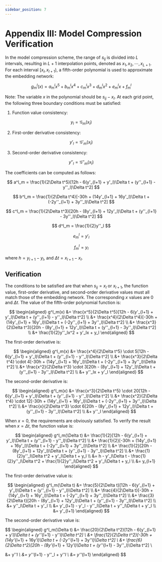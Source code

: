 ```yaml
---
sidebar_position: 7
---
```


# Appendix III: Model Compression Verification

In the model compression scheme, the range of $s_{ij}$ is divided into $L$ intervals, resulting in $L+1$ interpolation points, denoted as $x_1, x_2, \cdots, x_{L+1}$. For each interval $[x_l, x_{l+1})$, a fifth-order polynomial is used to approximate the embedding network:

$$
g^l_m(x)=a^l_mx^5+b^l_mx^4+c^l_mx^3+d^l_mx^2+e^l_mx+f^l_m
$$

Note: The variable $x$ in the polynomial should be $s_{ij} - x_l$. At each grid point, the following three boundary conditions must be satisfied:

1. Function value consistency:

$$
y_l = \mathcal{G}_m(x_l)
$$

2. First-order derivative consistency:

$$
y'_l = \mathcal{G}'_m(x_l)
$$

3. Second-order derivative consistency:

$$
y''_l = \mathcal{G}''_m(x_l)
$$

The coefficients can be computed as follows:

$$
a^l_m = \frac{1}{2\Delta t^5}[12h - 6(y'_{l+1} + y'_l)\Delta t + (y''_{l+1} - y''_l)\Delta t^2]
$$

$$
b^l_m = \frac{1}{2\Delta t^4}[-30h + (14y'_{l+1} + 16y'_l)\Delta t + (-2y''_{l+1} + 3y''_l)\Delta t^2]
$$

$$
c^l_m = \frac{1}{2\Delta t^3}[20h - (8y'_{l+1} + 12y'_l)\Delta t + (y''_{l+1} - 3y''_l)\Delta t^2]
$$

$$
d^l_m = \frac{1}{2}y''_l
$$

$$
e^l_m = y'_l
$$

$$
f^l_m = y_l
$$

where $h = y_{l+1} - y_l$, and $\Delta t = x_{l+1} - x_l$.

## Verification

The conditions to be satisfied are that when $s_{ij} = x_l$ or $x_{l+1}$, the function value, first-order derivative, and second-order derivative values must all match those of the embedding network. The corresponding $x$ values are $0$ and $\Delta t$. The value of the fifth-order polynomial function is:

$$
\begin{aligned}
    g^l_m(x) &= \frac{x^5}{2\Delta t^5}[12h - 6(y'_{l+1} + y'_l)\Delta t + (y''_{l+1} - y''_l)\Delta t^2] \\
    &+ \frac{x^4}{2\Delta t^4}[-30h + (14y'_{l+1} + 16y'_l)\Delta t + (-2y''_{l+1} + 3y''_l)\Delta t^2] \\
    &+ \frac{x^3}{2\Delta t^3}[20h - (8y'_{l+1} + 12y'_l)\Delta t + (y''_{l+1} - 3y''_l)\Delta t^2] \\
    &+ \frac{1}{2}y''_lx^2 + y'_lx + y_l
\end{aligned}
$$

The first-order derivative is:

$$
\begin{aligned}
g^l_m(x) &= \frac{x^4}{2\Delta t^5} \cdot 5[12h - 6(y'_{l+1} + y'_l)\Delta t + (y''_{l+1} - y''_l)\Delta t^2] \\
&+ \frac{x^3}{2\Delta t^4} \cdot 4[-30h + (14y'_{l+1} + 16y'_l)\Delta t + (-2y''_{l+1} + 3y''_l)\Delta t^2] \\
&+ \frac{x^2}{2\Delta t^3} \cdot 3[20h - (8y'_{l+1} + 12y'_l)\Delta t + (y''_{l+1} - 3y''_l)\Delta t^2] \\
&+ y''_lx + y'_l
\end{aligned}
$$

The second-order derivative is:

$$
\begin{aligned}
g^l_m(x) &= \frac{x^3}{2\Delta t^5} \cdot 20[12h - 6(y'_{l+1} + y'_l)\Delta t + (y''_{l+1} - y''_l)\Delta t^2] \\
&+ \frac{x^2}{2\Delta t^4} \cdot 12[-30h + (14y'_{l+1} + 16y'_l)\Delta t + (-2y''_{l+1} + 3y''_l)\Delta t^2] \\
&+ \frac{x}{2\Delta t^3} \cdot 6[20h - (8y'_{l+1} + 12y'_l)\Delta t + (y''_{l+1} - 3y''_l)\Delta t^2] \\
&+ y''_l
\end{aligned}
$$

When $x = 0$, the requirements are obviously satisfied. To verify the result when $x = \Delta t$, the function value is:

$$
\begin{aligned}
g^l_m(\Delta t) &= \frac{1}{2}[12h - 6(y'_{l+1} + y'_l)\Delta t + (y''_{l+1} - y''_l)\Delta t^2] \\
&+ \frac{1}{2}[-30h + (14y'_{l+1} + 16y'_l)\Delta t + (-2y''_{l+1} + 3y''_l)\Delta t^2] \\
&+ \frac{1}{2}[20h - (8y'_{l+1} + 12y'_l)\Delta t + (y''_{l+1} - 3y''_l)\Delta t^2] \\
&+ \frac{1}{2}y''_l\Delta t^2 + y'_l\Delta t + y_l \\
&= h - y'_l\Delta t - \frac{1}{2}y''_l\Delta t^2 + \frac{1}{2}y''_l\Delta t^2 + y'_l\Delta t + y_l \\
&= y_{l+1}
\end{aligned}
$$

The first-order derivative value is:

$$
\begin{aligned}
g^l_m(\Delta t) &= \frac{5}{2\Delta t}[12h - 6(y'_{l+1} + y'_l)\Delta t + (y''_{l+1} - y''_l)\Delta t^2] \\
&+ \frac{4}{2\Delta t}[-30h + (14y'_{l+1} + 16y'_l)\Delta t + (-2y''_{l+1} + 3y''_l)\Delta t^2] \\
&+ \frac{3}{2\Delta t}[20h - (8y'_{l+1} + 12y'_l)\Delta t + (y''_{l+1} - 3y''_l)\Delta t^2] \\
&+ y''_l\Delta t + y'_l \\
&= y'_{l+1} - y'_l - y''_l\Delta t + y''_l\Delta t + y'_l \\
&= y'_{l+1}
\end{aligned}
$$

The second-order derivative value is:

$$
\begin{aligned}
g^l_m(\Delta t) &= \frac{20}{2\Delta t^2}[12h - 6(y'_{l+1} + y'_l)\Delta t + (y''_{l+1} - y''_l)\Delta t^2] \\
&+ \frac{12}{2\Delta t^2}[-30h + (14y'_{l+1} + 16y'_l)\Delta t + (-2y''_{l+1} + 3y''_l)\Delta t^2] \\
&+ \frac{6}{2\Delta t^2}[20h - (8y'_{l+1} + 12y'_l)\Delta t + (y''_{l+1} - 3y''_l)\Delta t^2] \\


&+ y''_l \\
&= y''_{l+1} - y''_l + y''_l \\
&= y''_{l+1}
\end{aligned}
$$